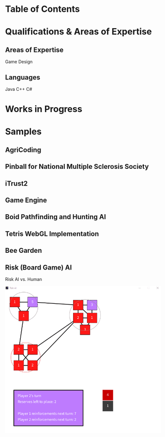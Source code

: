 # Table of Contents

# Qualifications & Areas of Expertise

## Areas of Expertise
Game Design

## Languages
Java
C++
C#

# Works in Progress

# Samples

## AgriCoding

## Pinball for National Multiple Sclerosis Society

## iTrust2

## Game Engine

## Boid Pathfinding and Hunting AI

## Tetris WebGL Implementation

## Bee Garden

## Risk (Board Game) AI
Risk AI vs. Human

![Image](https://github.com/Quantumorca1/Portfolio/blob/gh-pages/images/Risk%20AI%20v%20Human.gif)
